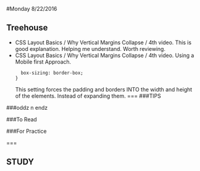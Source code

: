 #Monday 8/22/2016

## Treehouse
* CSS Layout Basics / Why Vertical Margins Collapse / 4th video. This is good explanation. Helping me understand. Worth reviewing.
* CSS Layout Basics / Why Vertical Margins Collapse / 4th video. Using a Mobile first Approach.
  ```* {
    box-sizing: border-box;
  }
  ```
  This setting forces the padding and borders INTO the width and height of the elements. Instead of expanding them. 
===
###TIPS

###oddz n endz

###To Read


###For Practice

===
## STUDY
<!-- CH 4 - _Learn Git in a Month of Lunches_ -->
